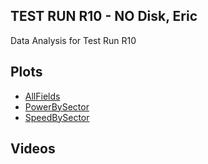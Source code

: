 ## TEST RUN R10 - NO Disk, Eric  
Data Analysis for Test Run R10  

## Plots  
- [AllFields](Plots\AllFields.html)
- [PowerBySector](Plots\PowerBySector.html)
- [SpeedBySector](Plots\SpeedBySector.html)

## Videos  
